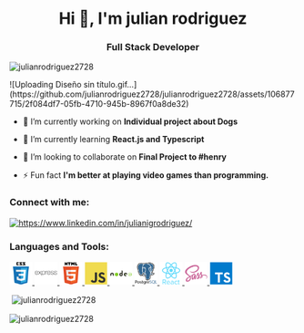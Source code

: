 <h1 align="center">Hi 👋, I'm julian rodriguez</h1>
<h3 align="center">Full Stack Developer</h3>
<p align="left"> <img src="https://komarev.com/ghpvc/?username=julianrodriguez2728&label=Profile%20views&color=0e75b6&style=flat" alt="julianrodriguez2728" /> </p>
![Uploading Diseño sin título.gif…](https://github.com/julianrodriguez2728/julianrodriguez2728/assets/106877715/2f084df7-05fb-4710-945b-8967f0a8de32)



- 🔭 I’m currently working on **Individual project about Dogs**

- 🌱 I’m currently learning **React.js and Typescript**

- 👯 I’m looking to collaborate on **Final Project to #henry**

- ⚡ Fun fact **I'm better at playing video games than programming.**

<h3 align="left">Connect with me:</h3>
<p align="left">
<a href="https://linkedin.com/in/https://www.linkedin.com/in/julianigrodriguez/" target="blank"><img align="center" src="https://raw.githubusercontent.com/rahuldkjain/github-profile-readme-generator/master/src/images/icons/Social/linked-in-alt.svg" alt="https://www.linkedin.com/in/julianigrodriguez/" height="30" width="40" /></a>
</p>

<h3 align="left">Languages and Tools:</h3>
<p align="left"> <a href="https://www.w3schools.com/css/" target="_blank" rel="noreferrer"> <img src="https://raw.githubusercontent.com/devicons/devicon/master/icons/css3/css3-original-wordmark.svg" alt="css3" width="40" height="40"/> </a> <a href="https://expressjs.com" target="_blank" rel="noreferrer"> <img src="https://raw.githubusercontent.com/devicons/devicon/master/icons/express/express-original-wordmark.svg" alt="express" width="40" height="40"/> </a> <a href="https://www.w3.org/html/" target="_blank" rel="noreferrer"> <img src="https://raw.githubusercontent.com/devicons/devicon/master/icons/html5/html5-original-wordmark.svg" alt="html5" width="40" height="40"/> </a> <a href="https://developer.mozilla.org/en-US/docs/Web/JavaScript" target="_blank" rel="noreferrer"> <img src="https://raw.githubusercontent.com/devicons/devicon/master/icons/javascript/javascript-original.svg" alt="javascript" width="40" height="40"/> </a> <a href="https://nodejs.org" target="_blank" rel="noreferrer"> <img src="https://raw.githubusercontent.com/devicons/devicon/master/icons/nodejs/nodejs-original-wordmark.svg" alt="nodejs" width="40" height="40"/> </a> <a href="https://www.postgresql.org" target="_blank" rel="noreferrer"> <img src="https://raw.githubusercontent.com/devicons/devicon/master/icons/postgresql/postgresql-original-wordmark.svg" alt="postgresql" width="40" height="40"/> </a> <a href="https://reactjs.org/" target="_blank" rel="noreferrer"> <img src="https://raw.githubusercontent.com/devicons/devicon/master/icons/react/react-original-wordmark.svg" alt="react" width="40" height="40"/> </a> <a href="https://sass-lang.com" target="_blank" rel="noreferrer"> <img src="https://raw.githubusercontent.com/devicons/devicon/master/icons/sass/sass-original.svg" alt="sass" width="40" height="40"/> </a> <a href="https://www.typescriptlang.org/" target="_blank" rel="noreferrer"> <img src="https://raw.githubusercontent.com/devicons/devicon/master/icons/typescript/typescript-original.svg" alt="typescript" width="40" height="40"/> </a> </p>

<p>&nbsp;<img align="center" src="https://github-readme-stats.vercel.app/api?username=julianrodriguez2728&show_icons=true&locale=en" alt="julianrodriguez2728" /></p>

<p><img align="center" src="https://github-readme-streak-stats.herokuapp.com/?user=julianrodriguez2728&" alt="julianrodriguez2728" /></p>
